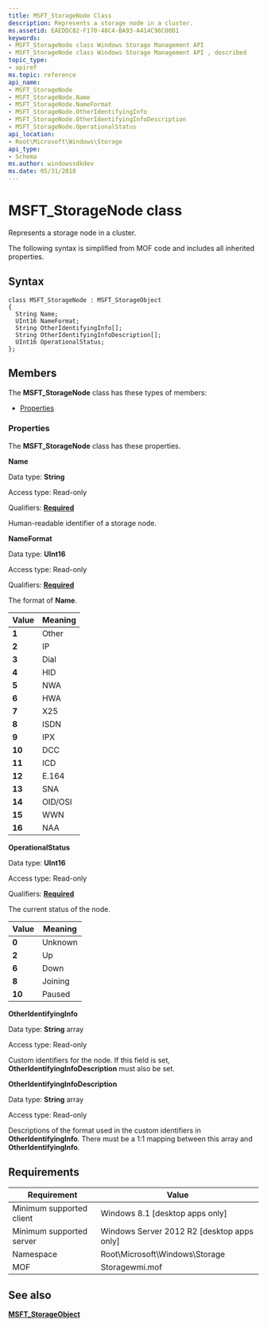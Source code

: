 ```yaml
---
title: MSFT_StorageNode Class
description: Represents a storage node in a cluster.
ms.assetid: EAEDDC82-F170-48C4-BA93-A414C96C00D1
keywords:
- MSFT_StorageNode class Windows Storage Management API
- MSFT_StorageNode class Windows Storage Management API , described
topic_type:
- apiref
ms.topic: reference
api_name:
- MSFT_StorageNode
- MSFT_StorageNode.Name
- MSFT_StorageNode.NameFormat
- MSFT_StorageNode.OtherIdentifyingInfo
- MSFT_StorageNode.OtherIdentifyingInfoDescription
- MSFT_StorageNode.OperationalStatus
api_location:
- Root\Microsoft\Windows\Storage
api_type:
- Schema
ms.author: windowssdkdev
ms.date: 05/31/2018
---
```


# MSFT\_StorageNode class

Represents a storage node in a cluster.

The following syntax is simplified from MOF code and includes all inherited properties.

## Syntax

``` syntax
class MSFT_StorageNode : MSFT_StorageObject
{
  String Name;
  UInt16 NameFormat;
  String OtherIdentifyingInfo[];
  String OtherIdentifyingInfoDescription[];
  UInt16 OperationalStatus;
};
```

## Members

The **MSFT\_StorageNode** class has these types of members:

-   [Properties](#properties)

### Properties

The **MSFT\_StorageNode** class has these properties.

 

**Name**
   

Data type: **String**
 

Access type: Read-only
 

Qualifiers: [**Required**](/windows/win32/wmisdk/standard-qualifiers)
 

Human-readable identifier of a storage node.

 

**NameFormat**
   

Data type: **UInt16**
 

Access type: Read-only
 

Qualifiers: [**Required**](/windows/win32/wmisdk/standard-qualifiers)
 

The format of **Name**.



| Value                                                                                                  | Meaning            |
|--------------------------------------------------------------------------------------------------------|--------------------|
|  **1**    | Other   |
|  **2**    | IP      |
|  **3**    | Dial    |
|  **4**    | HID     |
|  **5**    | NWA     |
|  **6**    | HWA     |
|  **7**    | X25     |
|  **8**    | ISDN    |
|  **9**    | IPX     |
|  **10**  | DCC     |
|  **11**  | ICD     |
|  **12**  | E.164   |
|  **13**  | SNA     |
|  **14**  | OID/OSI |
|  **15**  | WWN     |
|  **16**  | NAA     |



 

 

**OperationalStatus**
   

Data type: **UInt16**
 

Access type: Read-only
 

Qualifiers: [**Required**](/windows/win32/wmisdk/standard-qualifiers)
 

The current status of the node.



| Value                                                                                                  | Meaning            |
|--------------------------------------------------------------------------------------------------------|--------------------|
|  **0**    | Unknown |
|  **2**    | Up      |
|  **6**    | Down    |
|  **8**    | Joining |
|  **10**  | Paused  |



 

 

**OtherIdentifyingInfo**
   

Data type: **String** array
 

Access type: Read-only
 

Custom identifiers for the node. If this field is set, **OtherIdentifyingInfoDescription** must also be set.

 

**OtherIdentifyingInfoDescription**
   

Data type: **String** array
 

Access type: Read-only
 

Descriptions of the format used in the custom identifiers in **OtherIdentifyingInfo**. There must be a 1:1 mapping between this array and **OtherIdentifyingInfo**.

 

## Requirements



| Requirement | Value |
|-------------------------------------|-------------------------------------------------------------------------------------------|
| Minimum supported client | Windows 8.1 \[desktop apps only\]                                              |
| Minimum supported server | Windows Server 2012 R2 \[desktop apps only\]                                   |
| Namespace                | Root\\Microsoft\\Windows\\Storage                                              |
| MOF                      |  Storagewmi.mof  |



## See also

 

[**MSFT\_StorageObject**](msft-storageobject.md)
 

 

